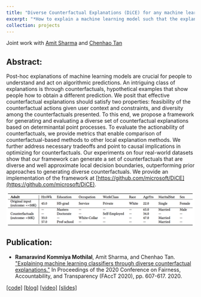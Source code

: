 ```yaml
---
title: "Diverse Counterfactual Explanations (DiCE) for any machine learning model"
excerpt: "*How to explain a machine learning model such that the explanation is truthful to the model and yet interpretable to people?*<br/><img src='/images/dice_small.gif'>" 
collection: projects
---
```


Joint work with [Amit Sharma](http://www.amitsharma.in/) and [Chenhao Tan](https://chenhaot.com/)
## Abstract:
Post-hoc explanations of machine learning models are crucial for people to understand and act on algorithmic predictions. An intriguing class of explanations is through counterfactuals, hypothetical examples that show people how to obtain a different prediction. We posit that effective counterfactual explanations should satisfy two properties: feasibility of the counterfactual actions given user context and constraints, and diversity among the counterfactuals presented. To this end, we propose a framework for generating and evaluating a diverse set of counterfactual explanations based on determinantal point processes. To evaluate the actionability of counterfactuals, we provide metrics that enable comparison of counterfactual-based methods to other local explanation methods. We further address necessary tradeoffs and point to causal implications in optimizing for counterfactuals. Our experiments on four real-world datasets show that our framework can generate a set of counterfactuals that are diverse and well approximate local decision boundaries, outperforming prior approaches to generating diverse counterfactuals. We provide an implementation of the framework at [https://github.com/microsoft/DiCE](https://github.com/microsoft/DiCE).

<img src='/images/dice-example.png'>

## Publication:
* __Ramaravind Kommiya Mothilal__, Amit Sharma, and Chenhao Tan. ["Explaining machine learning classifiers through diverse counterfactual explanations."](https://arxiv.org/pdf/1905.07697.pdf) In Proceedings of the 2020 Conference on Fairness, Accountability, and Transparency (FAccT 2020), pp. 607-617. 2020.

[[code]](https://github.com/microsoft/DiCE) [[blog]](https://www.microsoft.com/en-us/research/blog/open-source-library-provides-explanation-for-machine-learning-through-diverse-counterfactuals/) [[video]](https://www.youtube.com/watch?v=zj2NliGD0Lg) [[slides]](https://raam93.github.io/files/fat_present.pdf)


